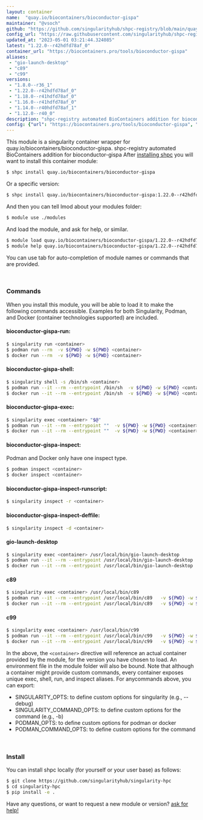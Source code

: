 ```yaml
---
layout: container
name:  "quay.io/biocontainers/bioconductor-gispa"
maintainer: "@vsoch"
github: "https://github.com/singularityhub/shpc-registry/blob/main/quay.io/biocontainers/bioconductor-gispa/container.yaml"
config_url: "https://raw.githubusercontent.com/singularityhub/shpc-registry/main/quay.io/biocontainers/bioconductor-gispa/container.yaml"
updated_at: "2023-05-01 03:21:44.324085"
latest: "1.22.0--r42hdfd78af_0"
container_url: "https://biocontainers.pro/tools/bioconductor-gispa"
aliases:
 - "gio-launch-desktop"
 - "c89"
 - "c99"
versions:
 - "1.8.0--r36_1"
 - "1.22.0--r42hdfd78af_0"
 - "1.18.0--r41hdfd78af_0"
 - "1.16.0--r41hdfd78af_0"
 - "1.14.0--r40hdfd78af_1"
 - "1.12.0--r40_0"
description: "shpc-registry automated BioContainers addition for bioconductor-gispa"
config: {"url": "https://biocontainers.pro/tools/bioconductor-gispa", "maintainer": "@vsoch", "description": "shpc-registry automated BioContainers addition for bioconductor-gispa", "latest": {"1.22.0--r42hdfd78af_0": "sha256:bf95ea75833edeacf277924acf3be70d45ba17561ddeef5dfdd828e1aeeb33b3"}, "tags": {"1.8.0--r36_1": "sha256:c39cb2413aadf39e45934f8183e27e4a40fe83d098482c9e9bfa9928f8aa429e", "1.22.0--r42hdfd78af_0": "sha256:bf95ea75833edeacf277924acf3be70d45ba17561ddeef5dfdd828e1aeeb33b3", "1.18.0--r41hdfd78af_0": "sha256:4cafc5b71b182c10f0750f81797fe4c2ecefe019fd86ce54d46ce58adb5d679f", "1.16.0--r41hdfd78af_0": "sha256:ab12f116db3e74136b12d70b039b5c7cbd28422e1d8d8f8fdace3ac30f80b69d", "1.14.0--r40hdfd78af_1": "sha256:93d339a274fea6f221b295bce529ec0de744a3a4f2a0744b714bf9bcde03da13", "1.12.0--r40_0": "sha256:631efe5a01bc860bb858a38326da1feefb95a6bc2f860cda7e3329d9f06925cf"}, "docker": "quay.io/biocontainers/bioconductor-gispa", "aliases": {"gio-launch-desktop": "/usr/local/bin/gio-launch-desktop", "c89": "/usr/local/bin/c89", "c99": "/usr/local/bin/c99"}}
---
```


This module is a singularity container wrapper for quay.io/biocontainers/bioconductor-gispa.
shpc-registry automated BioContainers addition for bioconductor-gispa
After [installing shpc](#install) you will want to install this container module:


```bash
$ shpc install quay.io/biocontainers/bioconductor-gispa
```

Or a specific version:

```bash
$ shpc install quay.io/biocontainers/bioconductor-gispa:1.22.0--r42hdfd78af_0
```

And then you can tell lmod about your modules folder:

```bash
$ module use ./modules
```

And load the module, and ask for help, or similar.

```bash
$ module load quay.io/biocontainers/bioconductor-gispa/1.22.0--r42hdfd78af_0
$ module help quay.io/biocontainers/bioconductor-gispa/1.22.0--r42hdfd78af_0
```

You can use tab for auto-completion of module names or commands that are provided.

<br>

### Commands

When you install this module, you will be able to load it to make the following commands accessible.
Examples for both Singularity, Podman, and Docker (container technologies supported) are included.

#### bioconductor-gispa-run:

```bash
$ singularity run <container>
$ podman run --rm  -v ${PWD} -w ${PWD} <container>
$ docker run --rm  -v ${PWD} -w ${PWD} <container>
```

#### bioconductor-gispa-shell:

```bash
$ singularity shell -s /bin/sh <container>
$ podman run --it --rm --entrypoint /bin/sh  -v ${PWD} -w ${PWD} <container>
$ docker run --it --rm --entrypoint /bin/sh  -v ${PWD} -w ${PWD} <container>
```

#### bioconductor-gispa-exec:

```bash
$ singularity exec <container> "$@"
$ podman run --it --rm --entrypoint ""  -v ${PWD} -w ${PWD} <container> "$@"
$ docker run --it --rm --entrypoint ""  -v ${PWD} -w ${PWD} <container> "$@"
```

#### bioconductor-gispa-inspect:

Podman and Docker only have one inspect type.

```bash
$ podman inspect <container>
$ docker inspect <container>
```

#### bioconductor-gispa-inspect-runscript:

```bash
$ singularity inspect -r <container>
```

#### bioconductor-gispa-inspect-deffile:

```bash
$ singularity inspect -d <container>
```


#### gio-launch-desktop

```bash
$ singularity exec <container> /usr/local/bin/gio-launch-desktop
$ podman run --it --rm --entrypoint /usr/local/bin/gio-launch-desktop   -v ${PWD} -w ${PWD} <container> -c " $@"
$ docker run --it --rm --entrypoint /usr/local/bin/gio-launch-desktop   -v ${PWD} -w ${PWD} <container> -c " $@"
```


#### c89

```bash
$ singularity exec <container> /usr/local/bin/c89
$ podman run --it --rm --entrypoint /usr/local/bin/c89   -v ${PWD} -w ${PWD} <container> -c " $@"
$ docker run --it --rm --entrypoint /usr/local/bin/c89   -v ${PWD} -w ${PWD} <container> -c " $@"
```


#### c99

```bash
$ singularity exec <container> /usr/local/bin/c99
$ podman run --it --rm --entrypoint /usr/local/bin/c99   -v ${PWD} -w ${PWD} <container> -c " $@"
$ docker run --it --rm --entrypoint /usr/local/bin/c99   -v ${PWD} -w ${PWD} <container> -c " $@"
```



In the above, the `<container>` directive will reference an actual container provided
by the module, for the version you have chosen to load. An environment file in the
module folder will also be bound. Note that although a container
might provide custom commands, every container exposes unique exec, shell, run, and
inspect aliases. For anycommands above, you can export:

 - SINGULARITY_OPTS: to define custom options for singularity (e.g., --debug)
 - SINGULARITY_COMMAND_OPTS: to define custom options for the command (e.g., -b)
 - PODMAN_OPTS: to define custom options for podman or docker
 - PODMAN_COMMAND_OPTS: to define custom options for the command

<br>

### Install

You can install shpc locally (for yourself or your user base) as follows:

```bash
$ git clone https://github.com/singularityhub/singularity-hpc
$ cd singularity-hpc
$ pip install -e .
```

Have any questions, or want to request a new module or version? [ask for help!](https://github.com/singularityhub/singularity-hpc/issues)